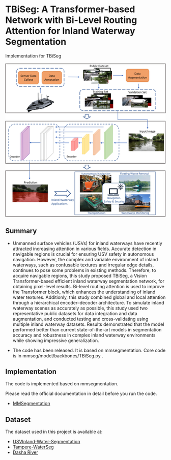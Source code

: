 # TBiSeg: A Transformer-based Network with Bi-Level Routing Attention for Inland Waterway Segmentation

Implementation for TBiSeg

![introduction](./introduction.png)

## Summary

- Unmanned surface vehicles (USVs) for inland waterways have recently attracted increasing attention in various fields. Accurate detection in navigable regions is crucial for ensuring USV safety in autonomous navigation. However, the complex and variable environment of inland waterways, such as confusable textures and irregular edge details, continues to pose some problems in existing methods. Therefore, to acquire navigable regions, this study proposed TBiSeg, a Vision Transformer-based efficient inland waterway segmentation network, for obtaining pixel-level results. Bi-level routing attention is used to improve the Transformer block, which enhances the understanding of inland water textures. Additionly, this study combined global and local attention through a hierarchical encoder–decoder architecture. To simulate inland waterway scenes as accurately as possible, this study used two representative public datasets for data integration and data augmentation, and conducted testing and cross-validating using multiple inland waterway datasets. Results demonstrated that the model performed better than current state-of-the-art models in segmentation accuracy and robustness in complex inland waterway environments while showing impressive generalization.
  
- The code has been released. It is based on mmsegmentation. Core code is in mmseg/model/backbones/TBiSeg.py .
  
## Implementation

The code is implemented based on mmsegmentation.

Please read the official documentation in detail before you run the code.
- [MMSegmentation](https://github.com/open-mmlab/mmsegmentation)

## Dataset

The dataset used in this project is available at:

- [USVInland-Water-Segmentation](https://www.orca-tech.cn/datasets)
- [Tampere-WaterSeg](https://etsin.fairdata.fi/dataset/e0c6ef65-6e1e-4739-abe3-0455697df5ab)
- [Dasha River](https://ieee-dataport.org/documents/dasha-river-dataset)
  



